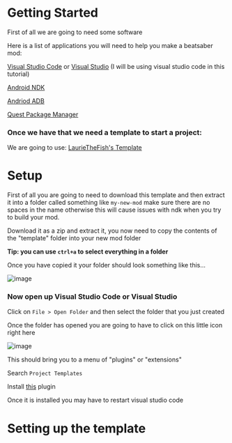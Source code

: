 # Getting Started

First of all we are going to need some software

Here is a list of applications you will need to help you make a beatsaber mod:

[Visual Studio Code](https://code.visualstudio.com/) or [Visual Studio](https://visualstudio.microsoft.com/) (I will be using visual studio code in this tutorial)

[Android NDK](https://developer.android.com/ndk/downloads)

[Andriod ADB](https://developer.android.com/studio/releases/platform-tools)

[Quest Package Manager](https://github.com/sc2ad/questpackagemanager)

### Once we have that we need a template to start a project:

We are going to use: [LaurieTheFish's Template](https://github.com/Lauriethefish/quest-mod-template)

# Setup
<a id="setup"></a>

First of all you are going to need to download this template and then extract it into a folder called something like `my-new-mod` make sure there are no spaces in the name otherwise this will cause issues with ndk when you try to build your mod.

Download it as a zip and extract it, you now need to copy the contents of the "template" folder into your new mod folder

**Tip: you can use `ctrl+a` to select everything in a folder**

Once you have copied it your folder should look something like this...

![image](https://user-images.githubusercontent.com/57566773/132738870-0da6f127-fe20-4fca-b202-bde521c1151b.png)

### Now open up Visual Studio Code or Visual Studio

Click on `File > Open Folder` and then select the folder that you just created

Once the folder has opened you are going to have to click on this little icon right here

![image](https://user-images.githubusercontent.com/57566773/132739318-647a99b5-bea6-4063-8d3f-94ed34feb510.png)

This should bring you to a menu of "plugins" or "extensions"

Search `Project Templates`

Install [this](https://marketplace.visualstudio.com/items?itemName=cantonios.project-templates) plugin

Once it is installed you may have to restart visual studio code

# Setting up the template

